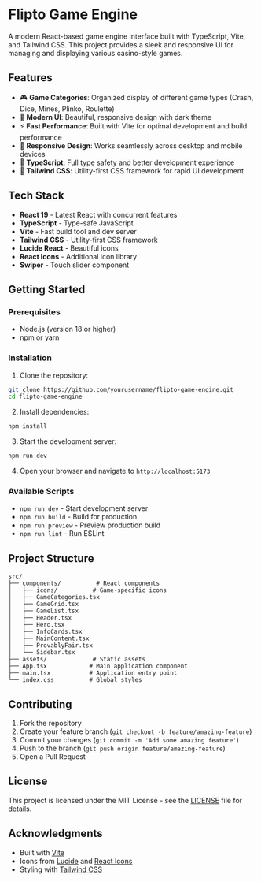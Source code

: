# Flipto Game Engine

A modern React-based game engine interface built with TypeScript, Vite, and Tailwind CSS. This project provides a sleek and responsive UI for managing and displaying various casino-style games.

## Features

- 🎮 **Game Categories**: Organized display of different game types (Crash, Dice, Mines, Plinko, Roulette)
- 🎨 **Modern UI**: Beautiful, responsive design with dark theme
- ⚡ **Fast Performance**: Built with Vite for optimal development and build performance
- 📱 **Responsive Design**: Works seamlessly across desktop and mobile devices
- 🎯 **TypeScript**: Full type safety and better development experience
- 🎨 **Tailwind CSS**: Utility-first CSS framework for rapid UI development

## Tech Stack

- **React 19** - Latest React with concurrent features
- **TypeScript** - Type-safe JavaScript
- **Vite** - Fast build tool and dev server
- **Tailwind CSS** - Utility-first CSS framework
- **Lucide React** - Beautiful icons
- **React Icons** - Additional icon library
- **Swiper** - Touch slider component

## Getting Started

### Prerequisites

- Node.js (version 18 or higher)
- npm or yarn

### Installation

1. Clone the repository:
```bash
git clone https://github.com/yourusername/flipto-game-engine.git
cd flipto-game-engine
```

2. Install dependencies:
```bash
npm install
```

3. Start the development server:
```bash
npm run dev
```

4. Open your browser and navigate to `http://localhost:5173`

### Available Scripts

- `npm run dev` - Start development server
- `npm run build` - Build for production
- `npm run preview` - Preview production build
- `npm run lint` - Run ESLint

## Project Structure

```
src/
├── components/          # React components
│   ├── icons/          # Game-specific icons
│   ├── GameCategories.tsx
│   ├── GameGrid.tsx
│   ├── GameList.tsx
│   ├── Header.tsx
│   ├── Hero.tsx
│   ├── InfoCards.tsx
│   ├── MainContent.tsx
│   ├── ProvablyFair.tsx
│   └── Sidebar.tsx
├── assets/             # Static assets
├── App.tsx            # Main application component
├── main.tsx           # Application entry point
└── index.css          # Global styles
```

## Contributing

1. Fork the repository
2. Create your feature branch (`git checkout -b feature/amazing-feature`)
3. Commit your changes (`git commit -m 'Add some amazing feature'`)
4. Push to the branch (`git push origin feature/amazing-feature`)
5. Open a Pull Request

## License

This project is licensed under the MIT License - see the [LICENSE](LICENSE) file for details.

## Acknowledgments

- Built with [Vite](https://vitejs.dev/)
- Icons from [Lucide](https://lucide.dev/) and [React Icons](https://react-icons.github.io/react-icons/)
- Styling with [Tailwind CSS](https://tailwindcss.com/)
